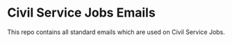 # Civil Service Jobs Emails

This repo contains all standard emails which are used on Civil Service Jobs.